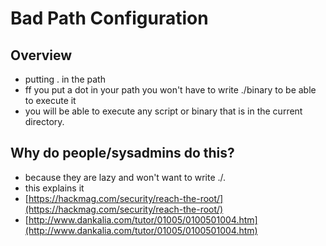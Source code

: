 # Bad Path Configuration

## Overview

* putting . in the path
* ff you put a dot in your path you won't have to write ./binary to be able to execute it
* you will be able to execute any script or binary that is in the current directory.

## Why do people/sysadmins do this?

* because they are lazy and won't want to write ./.
* this explains it
* [https://hackmag.com/security/reach-the-root/](https://hackmag.com/security/reach-the-root/)
* [http://www.dankalia.com/tutor/01005/0100501004.htm](http://www.dankalia.com/tutor/01005/0100501004.htm)

